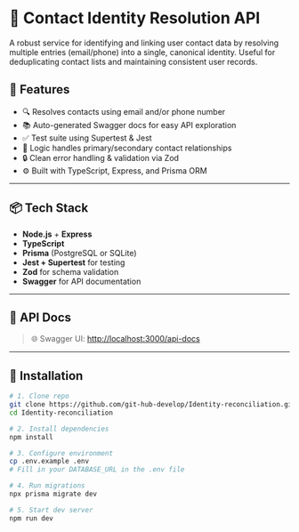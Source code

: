 # 🔗 Contact Identity Resolution API

A robust service for identifying and linking user contact data by resolving multiple entries (email/phone) into a single, canonical identity. Useful for deduplicating contact lists and maintaining consistent user records.

## 🚀 Features

- 🔍 Resolves contacts using email and/or phone number
- 📚 Auto-generated Swagger docs for easy API exploration
- ✅ Test suite using Supertest & Jest
- 🧠 Logic handles primary/secondary contact relationships
- 🔒 Clean error handling & validation via Zod
- ⚙️ Built with TypeScript, Express, and Prisma ORM

---

## 📦 Tech Stack

- **Node.js** + **Express**
- **TypeScript**
- **Prisma** (PostgreSQL or SQLite)
- **Jest + Supertest** for testing
- **Zod** for schema validation
- **Swagger** for API documentation

---

## 📄 API Docs

> 🌐 Swagger UI: [http://localhost:3000/api-docs](http://localhost:3000/api-docs)

---

## 🔧 Installation

```bash
# 1. Clone repo
git clone https://github.com/git-hub-develop/Identity-reconciliation.git
cd Identity-reconciliation

# 2. Install dependencies
npm install

# 3. Configure environment
cp .env.example .env
# Fill in your DATABASE_URL in the .env file

# 4. Run migrations
npx prisma migrate dev

# 5. Start dev server
npm run dev
